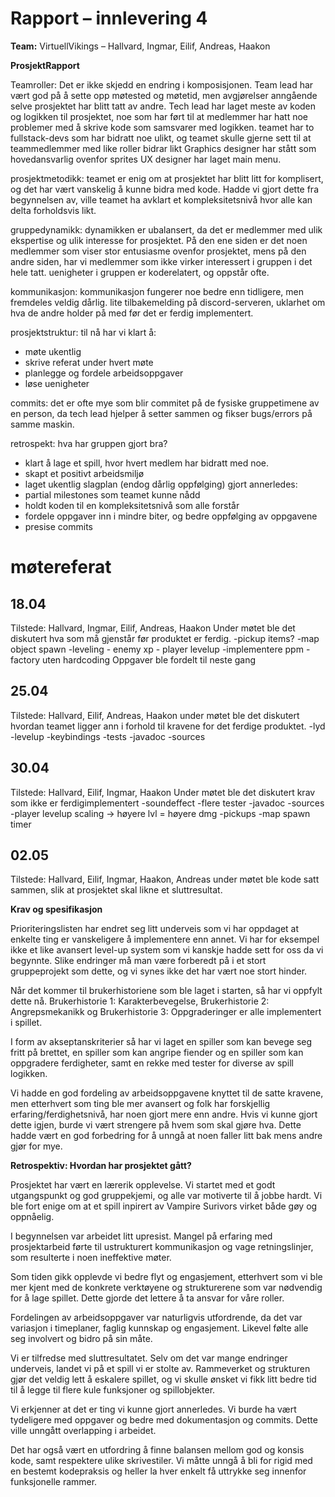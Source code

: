 # Rapport – innlevering 4
**Team:** VirtuellVikings – Hallvard, Ingmar, Eilif, Andreas, Haakon

**ProsjektRapport**

Teamroller:
Det er ikke skjedd en endring i komposisjonen.
Team lead har vært god på å sette opp møtested og møtetid, men avgjørelser anngående selve prosjektet har blitt tatt av andre.
Tech lead har laget meste av koden og logikken til prosjektet, noe som har ført til at medlemmer har hatt noe problemer med å skrive kode som samsvarer med logikken.
teamet har to fullstack-devs som har bidratt noe ulikt, og teamet skulle gjerne sett til at teammedlemmer med like roller bidrar likt
Graphics designer har stått som hovedansvarlig ovenfor sprites
UX designer har laget main menu.

prosjektmetodikk:
teamet er enig om at prosjektet har blitt litt for komplisert, og det har vært vanskelig å kunne bidra med kode.
Hadde vi gjort dette fra begynnelsen av, ville teamet ha avklart et kompleksitetsnivå hvor alle kan delta forholdsvis likt.

gruppedynamikk:
dynamikken er ubalansert, da det er medlemmer med ulik ekspertise og ulik interesse for prosjektet. På den ene siden er det noen
medlemmer som viser stor entusiasme ovenfor prosjektet, mens på den andre siden, har vi medlemmer som ikke virker interessert i gruppen i det hele tatt.
uenigheter i gruppen er koderelatert, og oppstår ofte.

kommunikasjon:
kommunikasjon fungerer noe bedre enn tidligere, men fremdeles veldig dårlig.
lite tilbakemelding på discord-serveren, uklarhet om hva de andre holder på med før det er ferdig implementert.

prosjektstruktur:
til nå har vi klart å:
- møte ukentlig
- skrive referat under hvert møte
- planlegge og fordele arbeidsoppgaver
- løse uenigheter

commits:
det er ofte mye som blir commitet på de fysiske gruppetimene av en person, da tech lead hjelper å setter sammen og fikser bugs/errors på samme maskin.

retrospekt:
hva har gruppen gjort bra?
- klart å lage et spill, hvor hvert medlem har bidratt med noe.
- skapt et positivt arbeidsmiljø
- laget ukentlig slagplan (endog dårlig oppfølging)
gjort annerledes:
- partial milestones som teamet kunne nådd
- holdt koden til en kompleksitetsnivå som alle forstår
- fordele oppgaver inn i mindre biter, og bedre oppfølging av oppgavene
- presise commits

# møtereferat
## 18.04
Tilstede: Hallvard, Ingmar, Eilif, Andreas, Haakon
Under møtet ble det diskutert hva som må gjenstår før produktet er ferdig.
-pickup items?
-map object spawn
-leveling
    - enemy xp
    - player levelup
-implementere ppm
-factory uten hardcoding
Oppgaver ble fordelt til neste gang
## 25.04
Tilstede: Hallvard, Eilif, Andreas, Haakon
under møtet ble det diskutert hvordan teamet ligger ann i forhold til kravene for det ferdige produktet.
-lyd
-levelup
-keybindings
-tests
-javadoc
-sources
## 30.04
Tilstede: Hallvard, Eilif, Ingmar, Haakon
Under møtet ble det diskutert krav som ikke er ferdigimplementert
-soundeffect
-flere tester
-javadoc
-sources
-player levelup scaling -> høyere lvl = høyere dmg
-pickups
-map spawn timer
## 02.05
Tilstede: Hallvard, Eilif, Ingmar, Haakon, Andreas
under møtet ble kode satt sammen, slik at prosjektet skal likne et sluttresultat.


**Krav og spesifikasjon**

Prioriteringslisten har endret seg litt underveis som vi har oppdaget at enkelte ting er vanskeligere å implementere enn annet. Vi har for eksempel ikke et like avansert level-up system som vi kanskje hadde sett for oss da vi begynnte.
Slike endringer må man være forberedt på i et stort gruppeprojekt som dette, og vi synes ikke det har vært noe stort hinder.

Når det kommer til brukerhistoriene som ble laget i starten, så har vi oppfylt dette nå.
Brukerhistorie 1: Karakterbevegelse, Brukerhistorie 2: Angrepsmekanikk og Brukerhistorie 3: Oppgraderinger er alle implementert i spillet.

I form av akseptanskriterier så har vi laget en spiller som kan bevege seg fritt på brettet, en spiller som kan angripe fiender og en spiller som kan oppgradere ferdigheter, samt en rekke med tester for diverse av spill logikken.

Vi hadde en god fordeling av arbeidsoppgavene knyttet til de satte kravene, men etterhvert som ting ble mer avansert og folk har forskjellig erfaring/ferdighetsnivå, har noen gjort mere enn andre. Hvis vi kunne gjort dette igjen, burde vi vært strengere på hvem som skal gjøre hva. 
Dette hadde vært en god forbedring for å unngå at noen faller litt bak mens andre gjør for mye. 


**Retrospektiv: Hvordan har prosjektet gått?**


Prosjektet har vært en lærerik opplevelse. Vi startet med et godt utgangspunkt og god gruppekjemi, og alle var motiverte til å jobbe hardt. Vi ble fort enige om at et spill inpirert av Vampire Surivors virket både gøy og oppnåelig. 

I begynnelsen var arbeidet litt upresist. Mangel på erfaring med prosjektarbeid førte til ustrukturert kommunikasjon og vage retningslinjer, som resulterte i noen ineffektive møter.

Som tiden gikk  opplevde vi bedre flyt og engasjement, etterhvert som vi ble mer kjent med de konkrete verktøyene og strukturerene som var nødvendig for å lage spillet. Dette gjorde det lettere å ta ansvar for våre roller.

Fordelingen av arbeidsoppgaver var naturligvis utfordrende, da det var variasjon i timeplaner, faglig kunnskap og engasjement. Likevel følte alle seg involvert og bidro på sin måte.

Vi er tilfredse med sluttresultatet. Selv om det var mange endringer underveis, landet vi på et spill vi er stolte av. Rammeverket og strukturen gjør det veldig lett å eskalere spillet, og vi skulle ønsket vi fikk litt bedre tid til å legge til flere kule funksjoner og spillobjekter.

Vi erkjenner at det er ting vi kunne gjort annerledes. Vi burde ha vært tydeligere med oppgaver og bedre med dokumentasjon og commits. Dette ville unngått overlapping i arbeidet.

Det har også vært en utfordring å finne balansen mellom god og konsis kode, samt respektere ulike skrivestiler. Vi måtte unngå å bli for rigid med en bestemt kodepraksis og heller la hver enkelt få uttrykke seg innenfor funksjonelle rammer.


